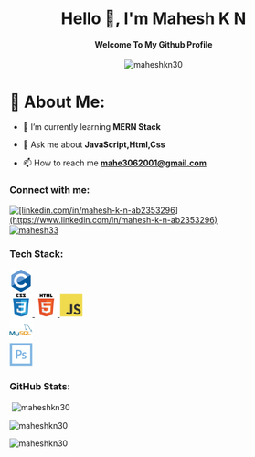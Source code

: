 <h1 align="center">Hello 👋, I'm Mahesh K N</h1>

<h4 align="center">Welcome To My Github Profile </h4>

<p align="center"> <img src="https://komarev.com/ghpvc/?username=maheshkn30&label=Profile%20views&color=0e75b6&style=flat" alt="maheshkn30" /> </p>

<h1 align="left">💫 About Me:</h1>

- 🌱 I’m currently learning **MERN Stack**

- 💬 Ask me about **JavaScript,Html,Css**

- 📫 How to reach me **mahe3062001@gmail.com**

<h3 align="left">Connect with me:</h3>
<p align="left">
<a href="https://in.linkedin.com/in/mahesh-k-n-ab2353296" target="blank"><img align="center" src="https://raw.githubusercontent.com/rahuldkjain/github-profile-readme-generator/master/src/images/icons/Social/linked-in-alt.svg" alt="[linkedin.com/in/mahesh-k-n-ab2353296](https://www.linkedin.com/in/mahesh-k-n-ab2353296)" height="30" width="40" /></a>
<a href="https://www.leetcode.com/mahesh33" target="blank"><img align="center" src="https://raw.githubusercontent.com/rahuldkjain/github-profile-readme-generator/master/src/images/icons/Social/leet-code.svg" alt="mahesh33" height="30" width="40" /></a>
</p>

<h3 align="left">Tech Stack:</h3>
<p align="left">
  <a href="https://www.cprogramming.com/" target="_blank" rel="noreferrer">
    <img src="https://raw.githubusercontent.com/devicons/devicon/master/icons/c/c-original.svg" alt="c" width="40" height="40"/> </a>
  <br>
  <a href="https://www.w3schools.com/css/" target="_blank" rel="noreferrer"> <img src="https://raw.githubusercontent.com/devicons/devicon/master/icons/css3/css3-original-wordmark.svg" alt="css3" width="40" height="40"/> </a> <a href="https://www.w3.org/html/" target="_blank" rel="noreferrer"> <img src="https://raw.githubusercontent.com/devicons/devicon/master/icons/html5/html5-original-wordmark.svg" alt="html5" width="40" height="40"/> </a>     
  <a href="https://developer.mozilla.org/en-US/docs/Web/JavaScript" target="_blank" rel="noreferrer"> <img src="https://raw.githubusercontent.com/devicons/devicon/master/icons/javascript/javascript-original.svg" alt="javascript" width="40" height="40"/> </a>
  <br><a href="https://www.mysql.com/" target="_blank" rel="noreferrer"> <img src="https://raw.githubusercontent.com/devicons/devicon/master/icons/mysql/mysql-original-wordmark.svg" alt="mysql" width="40" height="40"/> </a>
  <br><a href="https://www.photoshop.com/en" target="_blank" rel="noreferrer"> <img src="https://raw.githubusercontent.com/devicons/devicon/master/icons/photoshop/photoshop-line.svg" alt="photoshop" width="40" height="40"/> </a> 
</p>

<h3 align="left">GitHub Stats:</h3>
<p>&nbsp;<img align="center" src="https://github-readme-stats.vercel.app/api?username=maheshkn30&show_icons=true&locale=en" alt="maheshkn30" /></p>

<p><img align="center" src="https://github-readme-streak-stats.herokuapp.com/?user=maheshkn30&" alt="maheshkn30" /></p>

<p><img align="left" src="https://github-readme-stats.vercel.app/api/top-langs?username=maheshkn30&show_icons=true&locale=en&layout=compact" alt="maheshkn30" /></p>
